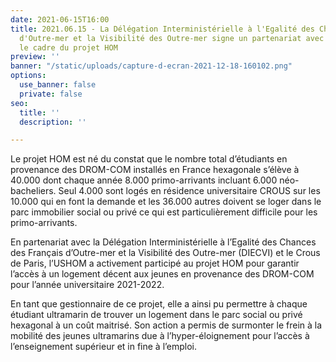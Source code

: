 ```yaml
---
date: 2021-06-15T16:00
title: 2021.06.15 - La Délégation Interministérielle à l'Egalité des Chances des Français
  d'Outre-mer et la Visibilité des Outre-mer signe un partenariat avec l'USHOM dans
  le cadre du projet HOM
preview: ''
banner: "/static/uploads/capture-d-ecran-2021-12-18-160102.png"
options:
  use_banner: false
  private: false
seo:
  title: ''
  description: ''

---
```

Le projet HOM est né du constat que le nombre total d’étudiants en provenance des DROM-COM installés en France hexagonale s’élève à 40.000 dont chaque année 8.000 primo-arrivants incluant 6.000 néo-bacheliers. Seul 4.000 sont logés en résidence universitaire CROUS sur les 10.000 qui en font la demande et les 36.000 autres doivent se loger dans le parc immobilier social ou privé ce qui est particulièrement difficile pour les primo-arrivants.

En partenariat avec la Délégation Interministérielle à l’Egalité des Chances des Français d’Outre-mer et la Visibilité des Outre-mer (DIECVI) et le Crous de Paris, l’USHOM a activement participé au projet HOM pour garantir l’accès à un logement décent aux jeunes en provenance des DROM-COM pour l’année universitaire 2021-2022.

En tant que gestionnaire de ce projet, elle a ainsi pu permettre à chaque étudiant ultramarin de trouver un logement dans le parc social ou privé hexagonal à un coût maitrisé. Son action a permis de surmonter le frein à la mobilité des jeunes ultramarins due à l’hyper-éloignement pour l’accès à l’enseignement supérieur et in fine à l’emploi.